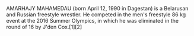 AMARHAJY MAHAMEDAU (born April 12, 1990 in Dagestan) is a Belarusan and Russian freestyle wrestler. He competed in the men's freestyle 86 kg event at the 2016 Summer Olympics, in which he was eliminated in the round of 16 by J'den Cox.[1][2]
